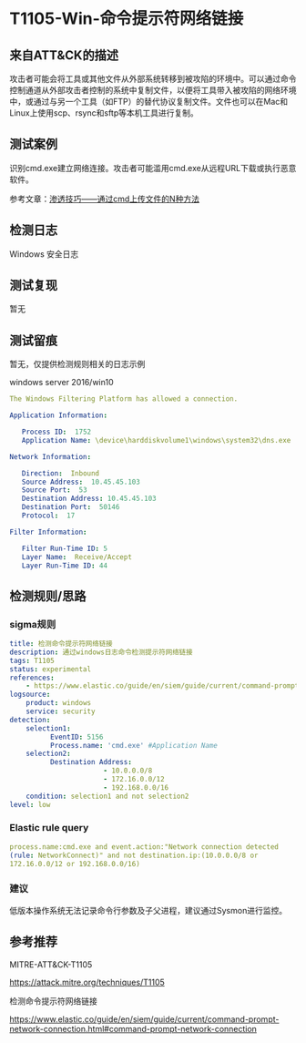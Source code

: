# T1105-Win-命令提示符网络链接

## 来自ATT&CK的描述

攻击者可能会将工具或其他文件从外部系统转移到被攻陷的环境中。可以通过命令控制通道从外部攻击者控制的系统中复制文件，以便将工具带入被攻陷的网络环境中，或通过与另一个工具（如FTP）的替代协议复制文件。文件也可以在Mac和Linux上使用scp、rsync和sftp等本机工具进行复制。

## 测试案例

识别cmd.exe建立网络连接。攻击者可能滥用cmd.exe从远程URL下载或执行恶意软件。

参考文章：[渗透技巧——通过cmd上传文件的N种方法](https://www.secpulse.com/archives/44450.html)

## 检测日志

Windows 安全日志

## 测试复现

暂无

## 测试留痕

暂无，仅提供检测规则相关的日志示例

windows server 2016/win10

```yml
The Windows Filtering Platform has allowed a connection.

Application Information:

   Process ID:  1752
   Application Name: \device\harddiskvolume1\windows\system32\dns.exe

Network Information:

   Direction:  Inbound
   Source Address:  10.45.45.103
   Source Port:  53
   Destination Address: 10.45.45.103
   Destination Port:  50146
   Protocol:  17

Filter Information:

   Filter Run-Time ID: 5
   Layer Name:  Receive/Accept
   Layer Run-Time ID: 44
```

## 检测规则/思路

### sigma规则

```yml
title: 检测命令提示符网络链接
description: 通过windows日志命令检测提示符网络链接
tags: T1105
status: experimental
references:
    - https://www.elastic.co/guide/en/siem/guide/current/command-prompt-network-connection.html#command-prompt-network-connection
logsource:
    product: windows
    service: security
detection:
    selection1:
          EventID: 5156
          Process.name: 'cmd.exe' #Application Name
    selection2:
          Destination Address:
                       - 10.0.0.0/8
                       - 172.16.0.0/12
                       - 192.168.0.0/16
    condition: selection1 and not selection2
level: low
```

### Elastic rule query

```yml
process.name:cmd.exe and event.action:"Network connection detected
(rule: NetworkConnect)" and not destination.ip:(10.0.0.0/8 or
172.16.0.0/12 or 192.168.0.0/16)
```

### 建议

低版本操作系统无法记录命令行参数及子父进程，建议通过Sysmon进行监控。

## 参考推荐

MITRE-ATT&CK-T1105

<https://attack.mitre.org/techniques/T1105>

检测命令提示符网络链接

<https://www.elastic.co/guide/en/siem/guide/current/command-prompt-network-connection.html#command-prompt-network-connection>